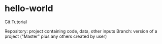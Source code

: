 # hello-world
Git Tutorial

Repository: project containing code, data, other inputs
Branch: version of a project ("Master" plus any others created by user)
